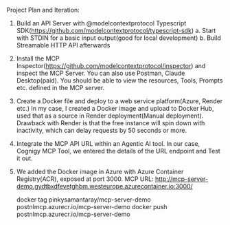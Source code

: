 Project Plan and Iteration:

1. Build an API Server with @modelcontextprotocol Typescript SDK(https://github.com/modelcontextprotocol/typescript-sdk)
   a. Start with STDIN for a basic input output(good for local development)
   b. Build Streamable HTTP API afterwards

2. Install the MCP Inspector(https://github.com/modelcontextprotocol/inspector) and inspect the MCP Server. You can also use Postman, Claude Desktop(paid).
   You should be able to view the resources, Tools, Prompts etc. defined in the MCP server.

3. Create a Docker file and deploy to a web service platform(Azure, Render etc.)
   In my case, I created a Docker image and upload to Docker Hub, used that as a source in Render deployment(Manual deployment).
   Drawback with Render is that the free instance will spin down with inactivity, which can delay requests by 50 seconds or more.

4. Integrate the MCP API URL within an Agentic AI tool.
   In our case, Cognigy MCP Tool, we entered the details of the URL endpoint and Test it out.

5. We added the Docker image in Azure with Azure Container Registry(ACR), exposed at port 3000.
   MCP URL: http://mcp-server-demo.gydtbxdfevetghbm.westeurope.azurecontainer.io:3000/

   docker tag pinkysamantaray/mcp-server-demo postnlmcp.azurecr.io/mcp-server-demo
   docker push postnlmcp.azurecr.io/mcp-server-demo
